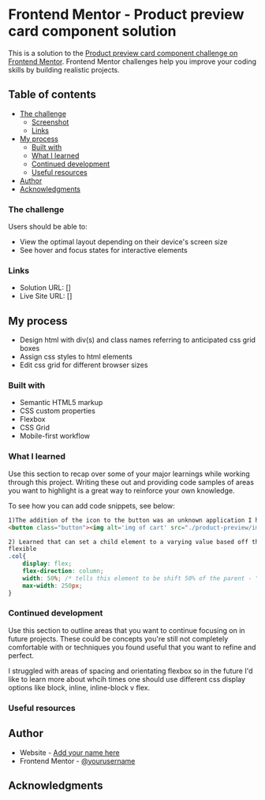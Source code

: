 # Frontend Mentor - Product preview card component solution

This is a solution to the [Product preview card component challenge on Frontend Mentor](https://www.frontendmentor.io/challenges/product-preview-card-component-GO7UmttRfa). Frontend Mentor challenges help you improve your coding skills by building realistic projects. 

## Table of contents

- [The challenge](#the-challenge)
  - [Screenshot](#screenshot)
  - [Links](#links)
- [My process](#my-process)
  - [Built with](#built-with)
  - [What I learned](#what-i-learned)
  - [Continued development](#continued-development)
  - [Useful resources](#useful-resources)
- [Author](#author)
- [Acknowledgments](#acknowledgments)



### The challenge

Users should be able to:

- View the optimal layout depending on their device's screen size
- See hover and focus states for interactive elements

### Links

- Solution URL: []
- Live Site URL: []

## My process
- Design html with div(s) and class names referring to anticipated css grid boxes
- Assign css styles to html elements
- Edit css grid for different browser sizes
### Built with

- Semantic HTML5 markup
- CSS custom properties
- Flexbox
- CSS Grid
- Mobile-first workflow



### What I learned

Use this section to recap over some of your major learnings while working through this project. Writing these out and providing code samples of areas you want to highlight is a great way to reinforce your own knowledge.

To see how you can add code snippets, see below:

```html
1)The addition of the icon to the button was an unknown application I hadn't considered before
<button class="button"><img alt='img of cart' src="./product-preview/images/icon-cart.svg">Add To Cart</button>
```
```css
2) Learned that can set a child element to a varying value based off their parent element, which made the page more
flexible
.col{
    display: flex;
    flex-direction: column;
    width: 50%; /* tells this element to be shift 50% of the parent - "content" */
    max-width: 250px;
}
```


### Continued development

Use this section to outline areas that you want to continue focusing on in future projects. These could be concepts you're still not completely comfortable with or techniques you found useful that you want to refine and perfect.

I struggled with areas of spacing and orientating flexbox so in the future I'd like to learn more about
whcih times one should use different css display options like block, inline, inline-block v flex.

### Useful resources


## Author

- Website - [Add your name here](https://www.your-site.com)
- Frontend Mentor - [@yourusername](https://www.frontendmentor.io/profile/yourusername)


## Acknowledgments


